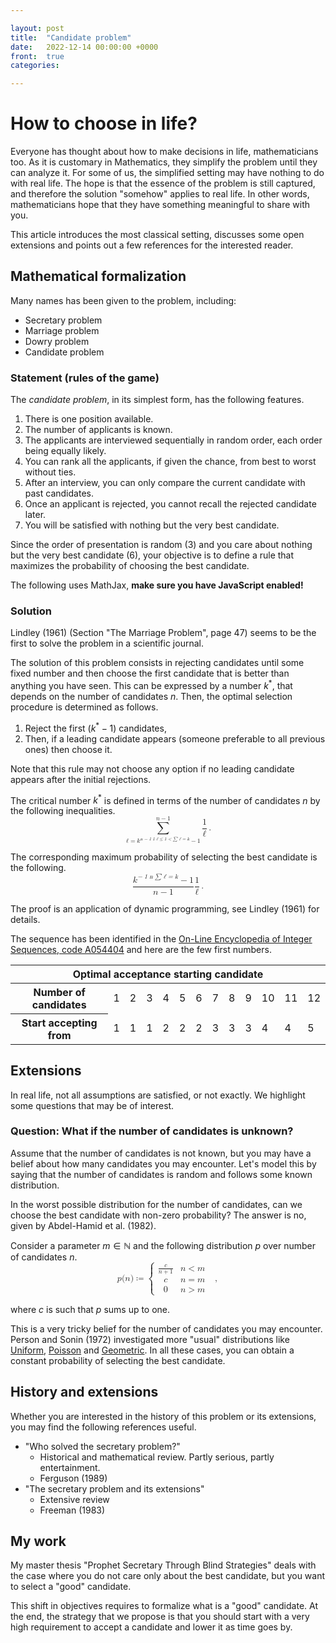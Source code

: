 ```yaml
---

layout: post
title:  "Candidate problem"
date:   2022-12-14 00:00:00 +0000
front: 	true
categories: 

---
```


# How to choose in life?

Everyone has thought about how to make decisions in life, mathematicians too.
As it is customary in Mathematics, they simplify the problem until they can analyze it.
For some of us, the simplified setting may have nothing to do with real life.
The hope is that the essence of the problem is still captured, and therefore the solution "somehow" applies to real life. 
In other words, mathematicians hope that they have something meaningful to share with you.

This article introduces the most classical setting, discusses some open extensions and points out a few references for the interested reader. 

## Mathematical formalization

Many names has been given to the problem, including:
- Secretary problem
- Marriage problem 
- Dowry problem
- Candidate problem

### Statement (rules of the game)

The <em>candidate problem</em>, in its simplest form, has the following features. 
1. There is one position available. 
2. The number of applicants is known. 
3. The applicants are interviewed sequentially in random order, each order being equally likely. 
4. You can rank all the applicants, if given the chance, from best to worst without ties. 
5. After an interview, you can only compare the current candidate with past candidates.
5. Once an applicant is rejected, you cannot recall the rejected candidate later. 
6. You will be satisfied with nothing but the very best candidate.

Since the order of presentation is random (3) and you care about nothing but the very best candidate (6), your objective is to define a rule that maximizes the probability of choosing the best candidate.

<noscript>
	The following uses MathJax, 
	<strong>
		make sure you have JavaScript enabled!
	</strong>
</noscript>

<script>
MathJax = {
	tex: {
		inlineMath: [['$', '$']]
	},
};
</script>
<div style="display:none">
$
  \newcommand{\PP}{\mathbb{P}}
  \newcommand{\RR}{\mathbb{R}}
  \newcommand{\eps}{\varepsilon}
$
</div>
<script id="MathJax-script" async src="https://cdn.jsdelivr.net/npm/mathjax@3/es5/tex-chtml.js"></script>



### Solution

Lindley (1961) (Section "The Marriage Problem", page 47) seems to be the first to solve the problem in a scientific journal. 

The solution of this problem consists in rejecting candidates until some fixed number and then choose the first candidate that is better than anything you have seen. 
This can be expressed by a number $k^*$, that depends on the number of candidates $n$. Then, the optimal selection procedure is determined as follows.
1. Reject the first $(k^* - 1)$ candidates,
2. Then, if a leading candidate appears (someone preferable to all previous ones) then choose it.

Note that this rule may not choose any option if no leading candidate appears after the initial rejections. 

The critical number $k^*$ is defined in terms of the number of candidates $n$ by the following inequalities.
<math display="block">
  <mrow>
    <mrow>
      <munderover>
        <mo movablelimits="false">∑</mo>
        <mrow>
          <mi>ℓ</mi>
          <mo>=</mo>
          <msup>
            <mi>k</mi>
            <mo>*</mo>
          </msup>
        </mrow>
        <mrow>
          <mi>n</mi>
          <mo>−</mo>
          <mn>1</mn>
        </mrow>
      </munderover>
    </mrow>
    <mfrac>
      <mn>1</mn>
      <mi>ℓ</mi>
    </mfrac>
    <mo>≤</mo>
    <mn>1</mn>
    <mo>&lt;</mo>
    <mrow>
      <munderover>
        <mo movablelimits="false">∑</mo>
        <mrow>
          <mi>ℓ</mi>
          <mo>=</mo>
          <msup>
            <mi>k</mi>
            <mo>*</mo>
          </msup>
          <mo>−</mo>
          <mn>1</mn>
        </mrow>
        <mrow>
          <mi>n</mi>
          <mo>−</mo>
          <mn>1</mn>
        </mrow>
      </munderover>
    </mrow>
    <mfrac>
      <mn>1</mn>
      <mi>ℓ</mi>
    </mfrac>
    <mspace width="0.1667em"></mspace>
    <mi>.</mi>
  </mrow>
</math>

<!--
$$\sum_{\ell = k^*}^{n - 1} \frac{1}{\ell} \le 1 < \sum_{\ell = k^* - 1}^{n - 1} \frac{1}{\ell} \,.$$
-->
The corresponding maximum probability of selecting the best candidate is the following.
<math display="block">
  <mrow>
    <mfrac>
      <mrow>
        <msup>
          <mi>k</mi>
          <mo>*</mo>
        </msup>
        <mo>−</mo>
        <mn>1</mn>
      </mrow>
      <mi>n</mi>
    </mfrac>
    <mrow>
      <munderover>
        <mo movablelimits="false">∑</mo>
        <mrow>
          <mi>ℓ</mi>
          <mo>=</mo>
          <msup>
            <mi>k</mi>
            <mo>*</mo>
          </msup>
          <mo>−</mo>
          <mn>1</mn>
        </mrow>
        <mrow>
          <mi>n</mi>
          <mo>−</mo>
          <mn>1</mn>
        </mrow>
      </munderover>
    </mrow>
    <mfrac>
      <mn>1</mn>
      <mi>ℓ</mi>
    </mfrac>
    <mspace width="0.1667em"></mspace>
    <mi>.</mi>
  </mrow>
</math>
<!--
$$\frac{k^* - 1}{n} \sum_{\ell = k^* - 1}^{n - 1} \frac{1}{\ell} \,.$$
-->

The proof is an application of dynamic programming, see Lindley (1961) for details.

The sequence has been identified in the [On-Line Encyclopedia of Integer Sequences, code A054404](http://oeis.org/A054404) and here are the few first numbers.
<table>
	<thead>
        <tr>
            <th colspan="13">Optimal acceptance starting candidate</th>
        </tr>
    </thead>
    <tbody>
        <tr>
            <th>Number of candidates</th>
            <td>1</td>
            <td>2</td>
            <td>3</td>
            <td>4</td>
            <td>5</td>
            <td>6</td>
            <td>7</td>
            <td>8</td>
            <td>9</td>
            <td>10</td>
            <td>11</td>
            <td>12</td>
        </tr>
        <tr>
            <th>Start accepting from</th>
            <td>1</td>
            <td>1</td>
            <td>1</td>
            <td>2</td>
            <td>2</td>
            <td>2</td>
            <td>3</td>
            <td>3</td>
            <td>3</td>
            <td>4</td>
            <td>4</td>
            <td>5</td>
        </tr>
    </tbody>
</table>


## Extensions

In real life, not all assumptions are satisfied, or not exactly.
We highlight some questions that may be of interest.

### Question: What if the number of candidates is unknown?

Assume that the number of candidates is not known, but you may have a belief about how many candidates you may encounter.
Let's model this by saying that the number of candidates is random and follows some known distribution.

In the worst possible distribution for the number of candidates, can we choose the best candidate with non-zero probability?
The answer is no, given by Abdel-Hamid et al. (1982).

Consider a parameter $m \in \mathbb{N}$ and the following distribution $p$ over number of candidates $n$.
<math display="block">
  <mrow>
    <mi>p</mi>
    <mo form="prefix" stretchy="false">(</mo>
    <mi>n</mi>
    <mo form="postfix" stretchy="false">)</mo>
    <mo>≔</mo>
    <mrow>
      <mo fence="true" form="prefix">{</mo>
      <mtable class="tml-cases">
        <mtr>
          <mtd>
            <mfrac>
              <mi>c</mi>
              <mrow>
                <mi>n</mi>
                <mo>+</mo>
                <mn>1</mn>
              </mrow>
            </mfrac>
          </mtd>
          <mtd>
            <mrow>
              <mi>n</mi>
              <mo>&lt;</mo>
              <mi>m</mi>
            </mrow>
          </mtd>
        </mtr>
        <mtr>
          <mtd>
            <mi>c</mi>
          </mtd>
          <mtd>
            <mrow>
              <mi>n</mi>
              <mo>=</mo>
              <mi>m</mi>
            </mrow>
          </mtd>
        </mtr>
        <mtr>
          <mtd>
            <mn>0</mn>
          </mtd>
          <mtd>
            <mrow>
              <mi>n</mi>
              <mo>&gt;</mo>
              <mi>m</mi>
            </mrow>
          </mtd>
        </mtr>
      </mtable>
      <mo fence="true" form="postfix"></mo>
    </mrow>
    <mspace width="0.1667em"></mspace>
    <mo separator="true">,</mo>
  </mrow>
</math>
<!--
$$
	p(n) \coloneqq \begin{cases}
		\frac{c}{n + 1}
			&n < m \\
		c
			&n = m \\
		0
			&n > m
	\end{cases} \,,
$$
-->
where $c$ is such that $p$ sums up to one.

This is a very tricky belief for the number of candidates you may encounter.
Person and Sonin (1972) investigated more "usual" distributions like [Uniform](https://en.wikipedia.org/wiki/Discrete_uniform_distribution), [Poisson](https://en.wikipedia.org/wiki/Poisson_distribution) and [Geometric](https://en.wikipedia.org/wiki/Geometric_distribution). 
In all these cases, you can obtain a constant probability of selecting the best candidate. 

## History and extensions

Whether you are interested in the history of this problem or its extensions, you may find the following references useful.

- "Who solved the secretary problem?"
	+ Historical and mathematical review. Partly serious, partly entertainment.
	+ Ferguson (1989)
- "The secretary problem and its extensions"
	+ Extensive review
	+ Freeman (1983)

## My work

My master thesis "Prophet Secretary Through Blind Strategies" deals with the case where you do not care only about the best candidate, but you want to select a "good" candidate.

This shift in objectives requires to formalize what is a "good" candidate. At the end, the strategy that we propose is that you should start with a very high requirement to accept a candidate and lower it as time goes by.

